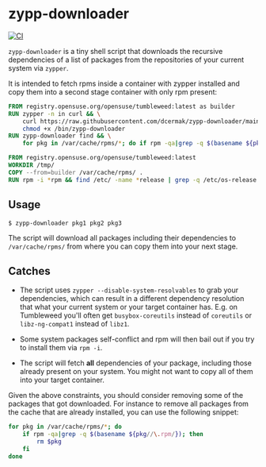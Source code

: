 # zypp-downloader

[![CI](https://github.com/dcermak/zypp-downloader/actions/workflows/ci.yml/badge.svg)](https://github.com/dcermak/zypp-downloader/actions/workflows/ci.yml)

`zypp-downloader` is a tiny shell script that downloads the recursive
dependencies of a list of packages from the repositories of your current system
via `zypper`.

It is intended to fetch rpms inside a container with zypper installed and copy
them into a second stage container with only rpm present:

```Dockerfile
FROM registry.opensuse.org/opensuse/tumbleweed:latest as builder
RUN zypper -n in curl && \
    curl https://raw.githubusercontent.com/dcermak/zypp-downloader/main/zypp-downloader  > /bin/zypp-downloader && \
    chmod +x /bin/zypp-downloader
RUN zypp-downloader find && \
    for pkg in /var/cache/rpms/*; do if rpm -qa|grep -q $(basename ${pkg//\.rpm/}); then rm $pkg; fi; done

FROM registry.opensuse.org/opensuse/tumbleweed:latest
WORKDIR /tmp/
COPY --from=builder /var/cache/rpms/ .
RUN rpm -i *rpm && find /etc/ -name *release | grep -q /etc/os-release
```

## Usage

```ShellSession
$ zypp-downloader pkg1 pkg2 pkg3
```

The script will download all packages including their dependencies to
`/var/cache/rpms/` from where you can copy them into your next stage.


## Catches

- The script uses `zypper --disable-system-resolvables` to grab your
  dependencies, which can result in a different dependency resolution that what
  your current system or your target container has. E.g. on Tumbleweed you'll
  often get `busybox-coreutils` instead of `coreutils` or `libz-ng-compat1`
  instead of `libz1`.

- Some system packages self-conflict and rpm will then bail out if you try to
  install them via `rpm -i`.

- The script will fetch **all** dependencies of your package, including those
  already present on your system. You might not want to copy all of them into
  your target container.

Given the above constraints, you should consider removing some of the packages
that got downloaded. For instance to remove all packages from the cache that are
already installed, you can use the following snippet:
```bash
for pkg in /var/cache/rpms/*; do
    if rpm -qa|grep -q $(basename ${pkg//\.rpm/}); then
        rm $pkg
    fi
done
```
